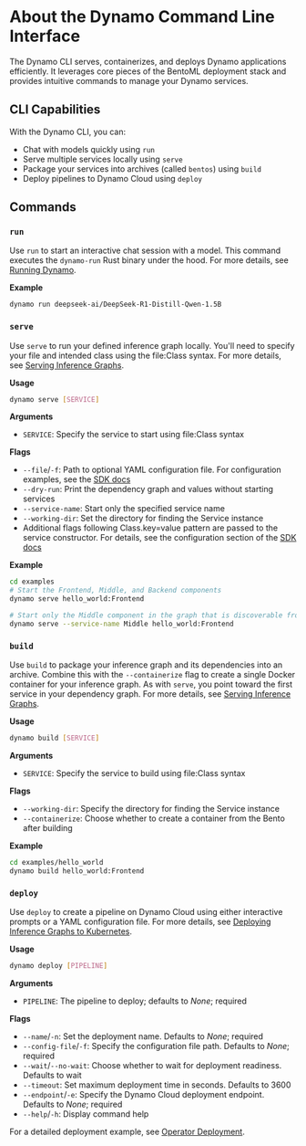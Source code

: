<!--
SPDX-FileCopyrightText: Copyright (c) 2025 NVIDIA CORPORATION & AFFILIATES.
All rights reserved.
SPDX-License-Identifier: Apache-2.0

Licensed under the Apache License, Version 2.0 (the "License");
you may not use this file except in compliance with the License.
You may obtain a copy of the License at

http://www.apache.org/licenses/LICENSE-2.0

Unless required by applicable law or agreed to in writing, software
distributed under the License is distributed on an "AS IS" BASIS,
WITHOUT WARRANTIES OR CONDITIONS OF ANY KIND, either express or implied.
See the License for the specific language governing permissions and
limitations under the License.
-->

# About the Dynamo Command Line Interface

The Dynamo CLI serves, containerizes, and deploys Dynamo applications efficiently. It leverages core pieces of the BentoML deployment stack and provides intuitive commands to manage your Dynamo services.

## CLI Capabilities

With the Dynamo CLI, you can:

* Chat with models quickly using `run`
* Serve multiple services locally using `serve`
* Package your services into archives (called `bentos`) using `build`
* Deploy pipelines to Dynamo Cloud using `deploy`

## Commands

### `run`

Use `run` to start an interactive chat session with a model. This command executes the `dynamo-run` Rust binary under the hood. For more details, see [Running Dynamo](dynamo_run.md).

**Example**
```bash
dynamo run deepseek-ai/DeepSeek-R1-Distill-Qwen-1.5B
```

### `serve`

Use `serve` to run your defined inference graph locally. You'll need to specify your file and intended class using the file:Class syntax. For more details, see [Serving Inference Graphs](dynamo_serve.md).

**Usage**
```bash
dynamo serve [SERVICE]
```

**Arguments**
* `SERVICE`: Specify the service to start using file:Class syntax

**Flags**
* `--file`/`-f`: Path to optional YAML configuration file. For configuration examples, see the [SDK docs](../API/sdk.md)
* `--dry-run`: Print the dependency graph and values without starting services
* `--service-name`: Start only the specified service name
* `--working-dir`: Set the directory for finding the Service instance
* Additional flags following Class.key=value pattern are passed to the service constructor. For details, see the configuration section of the [SDK docs](../API/sdk.md)

**Example**
```bash
cd examples
# Start the Frontend, Middle, and Backend components
dynamo serve hello_world:Frontend

# Start only the Middle component in the graph that is discoverable from the Frontend service
dynamo serve --service-name Middle hello_world:Frontend
```

### `build`

Use `build` to package your inference graph and its dependencies into an archive. Combine this with the `--containerize` flag to create a single Docker container for your inference graph. As with `serve`, you point toward the first service in your dependency graph. For more details, see [Serving Inference Graphs](dynamo_serve.md).

**Usage**
```bash
dynamo build [SERVICE]
```

**Arguments**
* `SERVICE`: Specify the service to build using file:Class syntax

**Flags**
* `--working-dir`: Specify the directory for finding the Service instance
* `--containerize`: Choose whether to create a container from the Bento after building

**Example**
```bash
cd examples/hello_world
dynamo build hello_world:Frontend
```

### `deploy`

Use `deploy` to create a pipeline on Dynamo Cloud using either interactive prompts or a YAML configuration file. For more details, see [Deploying Inference Graphs to Kubernetes](dynamo_deploy/README.md).

**Usage**
```bash
dynamo deploy [PIPELINE]
```

**Arguments**
* `PIPELINE`: The pipeline to deploy; defaults to *None*; required

**Flags**
* `--name`/`-n`: Set the deployment name. Defaults to *None*; required
* `--config-file`/`-f`: Specify the configuration file path. Defaults to *None*; required
* `--wait`/`--no-wait`: Choose whether to wait for deployment readiness. Defaults to wait
* `--timeout`: Set maximum deployment time in seconds. Defaults to 3600
* `--endpoint`/`-e`: Specify the Dynamo Cloud deployment endpoint. Defaults to *None*; required
* `--help`/`-h`: Display command help

For a detailed deployment example, see [Operator Deployment](dynamo_deploy/operator_deployment.md).
